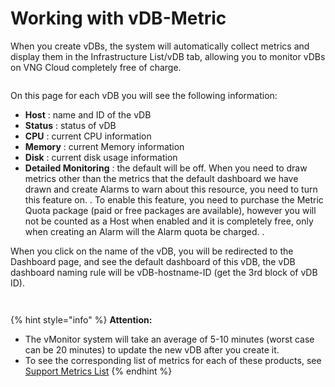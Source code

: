 # Working with vDB-Metric

When you create vDBs, the system will automatically collect metrics and display them in the Infrastructure List/vDB tab, allowing you to monitor vDBs on VNG Cloud completely free of charge.

<figure><img src="https://docs.vngcloud.vn/~gitbook/image?url=https%3A%2F%2F3672463924-files.gitbook.io%2F%7E%2Ffiles%2Fv0%2Fb%2Fgitbook-x-prod.appspot.com%2Fo%2Fspaces%252FB0NrrrdJdpYOYzRkbWp5%252Fuploads%252FYPrCxZjzf8p8PmImKnWC%252Fimage.png%3Falt%3Dmedia%26token%3D2434e98c-68aa-4581-800c-ea6193aabf83&#x26;width=768&#x26;dpr=4&#x26;quality=100&#x26;sign=e39b928f&#x26;sv=1" alt=""><figcaption></figcaption></figure>

On this page for each vDB you will see the following information:

* **Host** : name and ID of the vDB
* **Status** : status of vDB
* **CPU** : current CPU information
* **Memory** : current Memory information
* **Disk** : current disk usage information
* **Detailed Monitoring** : the default will be off. When you need to draw metrics other than the metrics that the default dashboard we have drawn and create Alarms to warn about this resource, you need to turn this feature on. . To enable this feature, you need to purchase the Metric Quota package (paid or free packages are available), however you will not be counted as a Host when enabled and it is completely free, only when creating an Alarm will the Alarm quota be charged. .

When you click on the name of the vDB, you will be redirected to the Dashboard page, and see the default dashboard of this vDB, the vDB dashboard naming rule will be vDB-hostname-ID (get the 3rd block of vDB ID).

<figure><img src="https://docs.vngcloud.vn/~gitbook/image?url=https%3A%2F%2F3672463924-files.gitbook.io%2F%7E%2Ffiles%2Fv0%2Fb%2Fgitbook-x-prod.appspot.com%2Fo%2Fspaces%252FB0NrrrdJdpYOYzRkbWp5%252Fuploads%252F5sJz68QdTkazeYMRzTfG%252Fimage.png%3Falt%3Dmedia%26token%3D06ee45e9-402a-49ae-90a3-c2f35dcfd3c6&#x26;width=768&#x26;dpr=4&#x26;quality=100&#x26;sign=d0425c73&#x26;sv=1" alt=""><figcaption></figcaption></figure>

<figure><img src="https://docs.vngcloud.vn/~gitbook/image?url=https%3A%2F%2F3672463924-files.gitbook.io%2F%7E%2Ffiles%2Fv0%2Fb%2Fgitbook-x-prod.appspot.com%2Fo%2Fspaces%252FB0NrrrdJdpYOYzRkbWp5%252Fuploads%252FFIi0WEYgmX4aE18cOovm%252Fimage.png%3Falt%3Dmedia%26token%3D75af727a-ca0c-46f0-967c-93b2aba288d9&#x26;width=768&#x26;dpr=4&#x26;quality=100&#x26;sign=13738731&#x26;sv=1" alt=""><figcaption></figcaption></figure>

{% hint style="info" %}
**Attention:**

* The vMonitor system will take an average of 5-10 minutes (worst case can be 20 minutes) to update the new vDB after you create it.
* To see the corresponding list of metrics for each of these products, see [Support Metrics List](https://docs-vngcloud-vn.translate.goog/vng-cloud-document/v/vn/vmonitor/dashboards/metrics/danh-sach-metrics-ho-tro)
{% endhint %}
